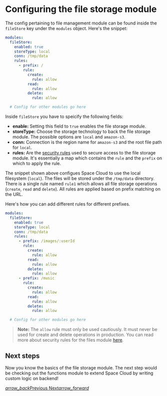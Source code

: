 # Configuring the file storage module

The config pertaining to file management module can be found inside the `fileStore` key under the `modules` object. Here's the snippet:

```yaml
modules:
  fileStore:
    enabled: true
    storeType: local
    conn: /tmp/data
    rules:
      - prefix: /
        rule:
          create:
            rule: allow
          read:
            rule: allow
          delete:
            rule: allow

  # Config for other modules go here
```

Inside `fileStore` you have to speicify the following fields:
- **enable:** Setting this field to `true` enables the file storage module.
- **storeType:** Choose the storage technology to back the file storage module. The possible options are `local` and `amazon-s3`.
- **conn:** Connection is the region name for `amazon-s3` and the root file path for `local`.
- **rules:** Are the [security rules](/docs/security/file-storage) used to secure access to the file storage module. It's essentially a map which contains the `rule` and the `prefix` on which to apply the rule. 

The snippet shown above configues Space Cloud to use the local filesystem (`local`). The files will be stored under the `/tmp/data` directory. There is a single rule named `rule1` which allows all file storage operations (`create`, `read` and `delete`). All rules are applied based on prefix matching on the URL.

Here's how you can add different rules for different prefixes.

```yaml
modules:
  fileStore:
    enabled: true
    storeType: local
    conn: /tmp/data
    rules:
      - prefix: /images/:userId
        rule:
          create:
            rule: allow
          read:
            rule: allow
          delete:
            rule: allow
      - prefix: /music
        rule:
          create:
            rule: allow
          read:
            rule: allow
          delete:
            rule: allow

  # Config for other modules go here
```

> **Note:** The `allow` rule must only be used cautiously. It must never be used for create and delete operations in production. You can read more about security rules for the files module [here](/docs/security/file-storage). 

## Next steps

Now you know the basics of the file storage module. The next step would be checking out the functions module to extend Space Cloud by writing custom logic on backend!

<div class="btns-wrapper">
  <a href="/docs/file-storage/delete" class="waves-effect waves-light btn primary-btn-border btn-small">
    <i class="material-icons btn-with-icon">arrow_back</i>Previous
  </a>
  <a href="/docs/functions/overview" class="waves-effect waves-light btn primary-btn-fill btn-small">
    Next<i class="material-icons btn-with-icon">arrow_forward</i>
  </a>
</div>